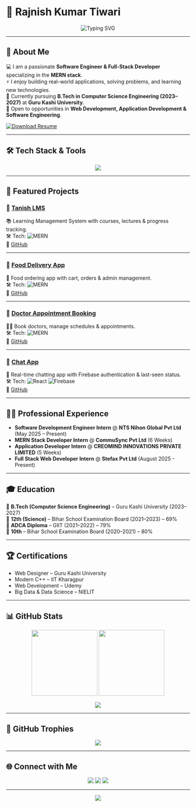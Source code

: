 # 🚀 Rajnish Kumar Tiwari  

<div align="center">
  <img src="https://readme-typing-svg.herokuapp.com?font=Fira+Code&size=26&pause=1000&center=true&vCenter=true&width=800&lines=Software+Engineer;Full-Stack+Web+Developer;MERN+Stack+Application+Developer;Frontend+%26+Backend+Enthusiast;Lifelong+Learner+🚀" alt="Typing SVG" />
</div>

---

## 👋 About Me  
💻 I am a passionate **Software Engineer & Full-Stack Developer** specializing in the **MERN stack**.  
⚡ I enjoy building real-world applications, solving problems, and learning new technologies.  
🌱 Currently pursuing **B.Tech in Computer Science Engineering (2023–2027)** at **Guru Kashi University**.  
🚀 Open to opportunities in **Web Development, Application Development & Software Engineering**.  

<p>
  <a href="./CV.pdf" download>
    <img src="https://img.shields.io/badge/📥_Download_Resume-blueviolet?style=for-the-badge&logo=adobeacrobatreader&logoColor=white" alt="Download Resume"/>
  </a>
</p>  

---

## 🛠️ Tech Stack & Tools  

<p align="center">
  <img src="https://skillicons.dev/icons?i=html,css,js,react,nodejs,express,mongodb,bootstrap,tailwind,ts,python,java,c,cpp,git,github,mysql,firebase" />
</p>

---

## 💼 Featured Projects  

### 🔹 [Tanish LMS](https://lms-786c.onrender.com/)  
📚 Learning Management System with courses, lectures & progress tracking.  
🛠️ Tech: ![MERN](https://img.shields.io/badge/MERN-Stack-green?style=for-the-badge)  
🔗 [GitHub](https://github.com/Er-Rajnish-Kumar-Tiwari/LMS)

---

### 🔹 [Food Delivery App](https://food-fronted.onrender.com/)  
🍔 Food ordering app with cart, orders & admin management.  
🛠️ Tech: ![MERN](https://img.shields.io/badge/MERN-Stack-orange?style=for-the-badge)  
🔗 [GitHub](https://github.com/Er-Rajnish-Kumar-Tiwari/Food)

---

### 🔹 [Doctor Appointment Booking](https://doctor-booking-system-jdde.onrender.com/)  
👨‍⚕️ Book doctors, manage schedules & appointments.  
🛠️ Tech: ![MERN](https://img.shields.io/badge/MERN-Stack-blue?style=for-the-badge)  
🔗 [GitHub](https://github.com/Er-Rajnish-Kumar-Tiwari/DABS)

---

### 🔹 [Chat App](https://tanish-chat-app.onrender.com/)  
💬 Real-time chatting app with Firebase authentication & last-seen status.  
🛠️ Tech: ![React](https://img.shields.io/badge/React-18-blue?style=for-the-badge) ![Firebase](https://img.shields.io/badge/Firebase-Backend-yellow?style=for-the-badge)  
🔗 [GitHub](https://github.com/Er-Rajnish-Kumar-Tiwari/Chat-App)

---

## 👨‍💻 Professional Experience  

- **Software Development Engineer Intern** @ **NTS Nihon Global Pvt Ltd** (May 2025 – Present)  
- **MERN Stack Developer Intern** @ **CommuSync Pvt Ltd** (6 Weeks)  
- **Application Developer Intern** @ **CREOMIND INNOVATIONS PRIVATE LIMITED** (5 Weeks)
- **Full Stack Web Developer Intern** @ **Stefax Pvt Ltd** (August 2025 - Present)  

---

## 🎓 Education  

📌 **B.Tech (Computer Science Engineering)** – Guru Kashi University (2023–2027)  
📌 **12th (Science)** – Bihar School Examination Board (2021–2023) – 69%  
📌 **ADCA Diploma** – GIIT (2021–2022) – 79%  
📌 **10th** – Bihar School Examination Board (2020–2021) – 80%  

---

## 🏆 Certifications  

- Web Designer – Guru Kashi University  
- Modern C++ – IIT Kharagpur  
- Web Development – Udemy  
- Big Data & Data Science – NIELIT  

---

## 📊 GitHub Stats  

<p align="center">
  <img src="https://github-readme-stats.vercel.app/api?username=Er-Rajnish-Kumar-Tiwari&show_icons=true&theme=radical" height="180"/>
  <img src="https://github-readme-streak-stats.herokuapp.com/?user=Er-Rajnish-Kumar-Tiwari&theme=radical" height="180"/>
</p>

<p align="center">
  <img src="https://github-readme-activity-graph.vercel.app/graph?username=Er-Rajnish-Kumar-Tiwari&theme=react-dark" />
</p>

---

## 🏅 GitHub Trophies  

<p align="center">
  <img src="https://github-profile-trophy.vercel.app/?username=Er-Rajnish-Kumar-Tiwari&theme=radical&no-frame=true&row=1&column=7" />
</p>

---

## 🌐 Connect with Me  

<p align="center">
  <a href="https://github.com/Er-Rajnish-Kumar-Tiwari"><img src="https://img.shields.io/badge/GitHub-100000?style=for-the-badge&logo=github&logoColor=white"></a>
  <a href="https://www.linkedin.com/in/rajnish-kumar-tiwari-8661522b0"><img src="https://img.shields.io/badge/LinkedIn-0077B5?style=for-the-badge&logo=linkedin&logoColor=white"></a>
  <a href="https://biodata-5zse.onrender.com/"><img src="https://img.shields.io/badge/Portfolio-ff5722?style=for-the-badge&logo=react&logoColor=white"></a>
</p>

---

<div align="center">
  <img src="https://capsule-render.vercel.app/api?type=waving&color=gradient&height=100&section=footer&text=Thanks+for+visiting!&fontSize=30" />
</div>

